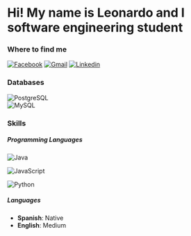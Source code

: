 # Hi! My name is Leonardo and I software engineering student

### Where to find me

<a href="https://www.facebook.com/profile.php?id=100002627595507">![Facebook](https://img.shields.io/badge/Facebook-lightgrey?style=for-the-badge&logo=facebook)<a>
<a href="mailto:leonardo.m2349@gmail.com">![Gmail](https://img.shields.io/badge/Gmail-lightgrey?style=for-the-badge&logo=gmail)<a>
<a href="https://www.linkedin.com/in/leonardo-daniel-montiel-martinez-96276620a">![Linkedin](https://img.shields.io/badge/Linkedin-lightgrey?style=for-the-badge&logo=linkedin)<a><br>

### Databases
![PostgreSQL](https://img.shields.io/badge/PostgresSQL-3152A3?style=for-the-badge&logo=postgresql)  
![MySQL](https://img.shields.io/badge/MySQL-B20404?style=for-the-badge&logo=mysql)<br> 
  
### Skills

<h5>Programming Languages</h5>

![Java](https://img.shields.io/badge/Java-Medium-D02323?style=for-the-badge&logo=java)<br>

![JavaScript](https://img.shields.io/badge/Javascript-Basic-yellow?style=for-the-badge&logo=javascript)<br>
  
![Python](https://img.shields.io/badge/Python-basic-blue?style=for-the-badge&logo=python)<br>
 
 
  <h5>Languages</h5>
  
  <ul>
    <li><b>Spanish</b>: Native</li>
    <li><b>English</b>: Medium</li>
  </ul>

